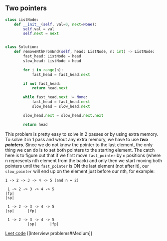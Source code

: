 ## Two pointers
```Python
class ListNode:
    def __init__(self, val=0, next=None):
        self.val = val
        self.next = next


class Solution:
    def removeNthFromEnd(self, head: ListNode, n: int) -> ListNode:
        fast_head: ListNode = head
        slow_head: ListNode = head

        for i in range(n):
            fast_head = fast_head.next

        if not fast_head:
            return head.next

        while fast_head.next != None:
            fast_head = fast_head.next
            slow_head = slow_head.next

        slow_head.next = slow_head.next.next

        return head
```
This problem is pretty easy to solve in 2 passes or by using extra memory. To solve it in 1 pass and w/out any extra memory, we have to use ***two pointers***. Since we do not know the pointer to the last element, the only thing we can do is to set both pointers to the starting element. The catch here is to figure out that if we first move `fast_pointer` by `n` positions (where n represents nth element from the back) and only then we start moving both pointers until the `fast_pointer` is ON the last element (not after it), our `slow_pointer` will end up on the element just before our nth, for example:
```
1 -> 2 -> 3 -> 4 -> 5 (and n = 2)

 1 -> 2 -> 3 -> 4 -> 5
|fp| 
|sp|

 1 -> 2 -> 3 -> 4 -> 5
|sp|	  |fp|

 1 -> 2 -> 3 -> 4 -> 5
          |sp|	    |fp|

```

[Leet code](https://leetcode.com/problems/remove-nth-node-from-end-of-list/)
[[Interview problems#Medium]]